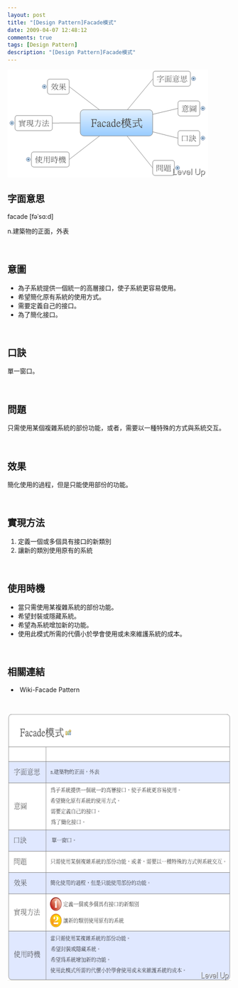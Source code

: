 ```yaml
---
layout: post
title: "[Design Pattern]Facade模式"
date: 2009-04-07 12:48:12
comments: true
tags: [Design Pattern]
description: "[Design Pattern]Facade模式"
---
```

<p>
	<img alt="image" border="0" height="242" src="\images\posts\7897\image_thumb_1.png" style="border-right-width: 0px; border-top-width: 0px; border-bottom-width: 0px; border-left-width: 0px" width="452" /></p>
<h2>
	字面意思</h2>
<p>
	facade [fəˈsɑ:d]</p>
<p>
	n.建築物的正面，外表</p>
<p>
	 </p>
<h2>
	意圖</h2>
<ul>
	<li>
		為子系統提供一個統一的高層接口，使子系統更容易使用。</li>
	<li>
		希望簡化原有系統的使用方式。</li>
	<li>
		需要定義自己的接口。</li>
	<li>
		為了簡化接口。</li>
</ul>
<p>
	 </p>
<h2>
	口訣</h2>
<p>
	單一窗口。</p>
<p>
	 </p>
<h2>
	問題</h2>
<p>
	只需使用某個複雜系統的部份功能，或者，需要以一種特殊的方式與系統交互。</p>
<p>
	 </p>
<h2>
	效果</h2>
<p>
	簡化使用的過程，但是只能使用部份的功能。</p>
<p>
	 </p>
<h2>
	實現方法</h2>
<ol>
	<li>
		定義一個或多個具有接口的新類別</li>
	<li>
		讓新的類別使用原有的系統</li>
</ol>
<p>
	 </p>
<h2>
	使用時機</h2>
<ul>
	<li>
		當只需使用某複雜系統的部份功能。</li>
	<li>
		希望封裝或隱藏系統。</li>
	<li>
		希望為系統增加新的功能。</li>
	<li>
		使用此模式所需的代價小於學會使用或未來維護系統的成本。</li>
</ul>
<p>
	 </p>
<h2>
	相關連結</h2>
<ul>
	<li>
		 Wiki-Facade Pattern</li>
</ul>
<p>
	 </p>
<p>
	<img alt="image" border="0" height="602" src="\images\posts\7897\image_thumb_3.png" style="border-right-width: 0px; border-top-width: 0px; border-bottom-width: 0px; border-left-width: 0px" width="593" /></p>
